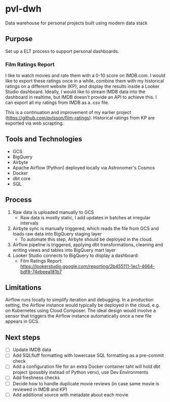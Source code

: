 # pvl-dwh
Data warehouse for personal projects built using modern data stack

## Purpose
Set up a ELT process to support personal dashboards.

### Film Ratings Report
I like to watch movies and rate them with a 0-10 score on IMDB.com. I would like to export these ratings once in a while, combine them with my historical ratings on a different website (KP), and display the results inside a Looker Studio dashboard. Ideally, I would like to stream IMDB data into the dashboard in realtime, but IMDB doesn't provide an API to achieve this. I can export all my ratings from IMDB as a .csv file.

This is a continuation and improvement of my earlier project (https://github.com/pvlsson/film-ratings). Historical ratings from KP are exported via web scrapting.

## Tools and Technologies
- GCS
- BigQuery
- Airbyte
- Apache Airflow (Python) deployed locally via Astronomer's Cosmos
- Docker
- dbt core
- SQL

## Process
1. Raw data is uploaded manually to GCS
    - Raw data is mostly static, I add updates in batches at irregular intervals
2. Airbyte sync is manually triggered, which reads the file from GCS and loads raw data into BigQuery staging layer
    - To automate this step, Airbyte should be deployed in the cloud.
3. Airflow pipeline is triggered, applying dbt transformations, cleaning and writing views and tables into BigQuery mart layer
4. Looker Studio connects to BigQuery to display a dashboard:
    - Film Ratings Report: https://lookerstudio.google.com/reporting/2b455111-1ec1-4664-bdf8-74ebeea181b7

## Limitations
Airflow runs locally to simplify iteration and debugging. In a production setting, the Airflow instance would typically be deployed in the cloud, e.g. on Kubernetes using Cloud Composer. The ideal design would involve a sensor that triggers the Airflow instance automatically once a new file appears in GCS.

## Next steps
- [ ] Update IMDB data
- [ ] Add SQLfluff formatting with lowercase SQL formatting as a pre-commit check
- [ ] Add a configuration file for an extra Docker container taht will hold dbt project (possibly instead of Python venv), use Dev Environments
- [ ] Add freshness checks
- [ ] Decide how to handle duplicate movie reviews (in case same movie is reviewed in IMDB and KP)
- [ ] Add additional source with metadate about each movie